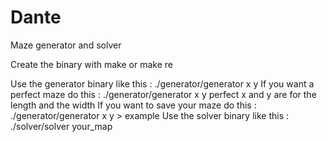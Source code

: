 # Dante
Maze generator and solver

Create the binary with make or make re

Use the generator binary like this : ./generator/generator x y
If you want a perfect maze do this : ./generator/generator x y perfect
x and y are for the length and the width
If you want to save your maze do this : ./generator/generator x y > example
Use the solver binary like this : ./solver/solver your_map
